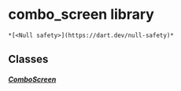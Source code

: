 


# combo_screen library






    *[<Null safety>](https://dart.dev/null-safety)*





## Classes

##### [ComboScreen](../smeup_screens_test_combo_screen/ComboScreen-class.md)



 















